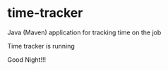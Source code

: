 # time-tracker
Java (Maven) application for tracking time on the job

Time tracker is running

Good Night!!!
